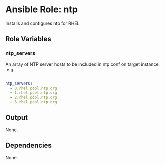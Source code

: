 Ansible Role: ntp
=================

Installs and configures ntp for RHEL

Role Variables
--------------

### ntp_servers

An array of NTP server hosts to be included in ntp.conf on target 
instance, .e.g.

```yaml

ntp_servers:
  - 0.rhel.pool.ntp.org
  - 1.rhel.pool.ntp.org
  - 2.rhel.pool.ntp.org
  - 3.rhel.pool.ntp.org

```


Output
------

None.

Dependencies
------------

None.

